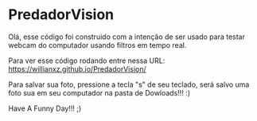# PredadorVision

Olá, esse código foi construido com a intenção de ser usado para testar webcam do computador usando filtros em tempo real.

Para ver esse código rodando entre nessa URL:
https://willianxz.github.io/PredadorVision/

Para salvar sua foto, pressione a tecla "s" de seu teclado, será salvo uma foto sua em seu computador na pasta de Dowloads!!! :)

Have A Funny Day!!! ;)
